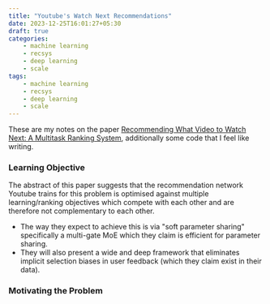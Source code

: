 ```yaml
---
title: "Youtube's Watch Next Recommendations"
date: 2023-12-25T16:01:27+05:30
draft: true
categories:
    - machine learning
    - recsys
    - deep learning
    - scale
tags:
    - machine learning
    - recsys
    - deep learning
    - scale
---
```


These are my notes on the paper [Recommending What Video to Watch Next: A Multitask Ranking System](https://daiwk.github.io/assets/youtube-multitask.pdf), additionally some code that I feel like writing.

### Learning Objective

The abstract of this paper suggests that the recommendation network Youtube trains for this problem is optimised against multiple learning/ranking objectives which compete with each other and are therefore not complementary to each other.

* The way they expect to achieve this is via "soft parameter sharing" specifically a multi-gate MoE which they claim is efficient for parameter sharing.
* They will also present a wide and deep framework that eliminates implicit selection biases in user feedback (which they claim exist in their data).


### Motivating the Problem

